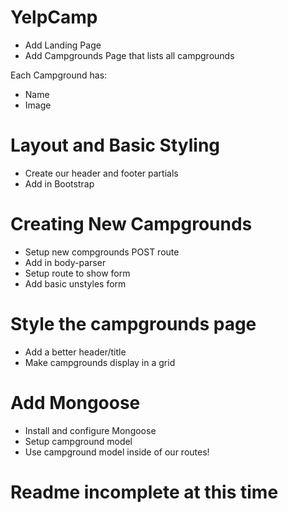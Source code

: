 # YelpCamp

* Add Landing Page
* Add Campgrounds Page that lists all campgrounds

Each Campground has: 
* Name
* Image

# Layout and Basic Styling

* Create our header and footer partials
* Add in Bootstrap

# Creating New Campgrounds

* Setup new compgrounds POST route
* Add in body-parser
* Setup route to show form
* Add basic unstyles form

# Style the campgrounds page

* Add a better header/title
* Make campgrounds display in a grid

# Add Mongoose

* Install and configure Mongoose
* Setup campground model
* Use campground model inside of our routes!

# Readme incomplete at this time
